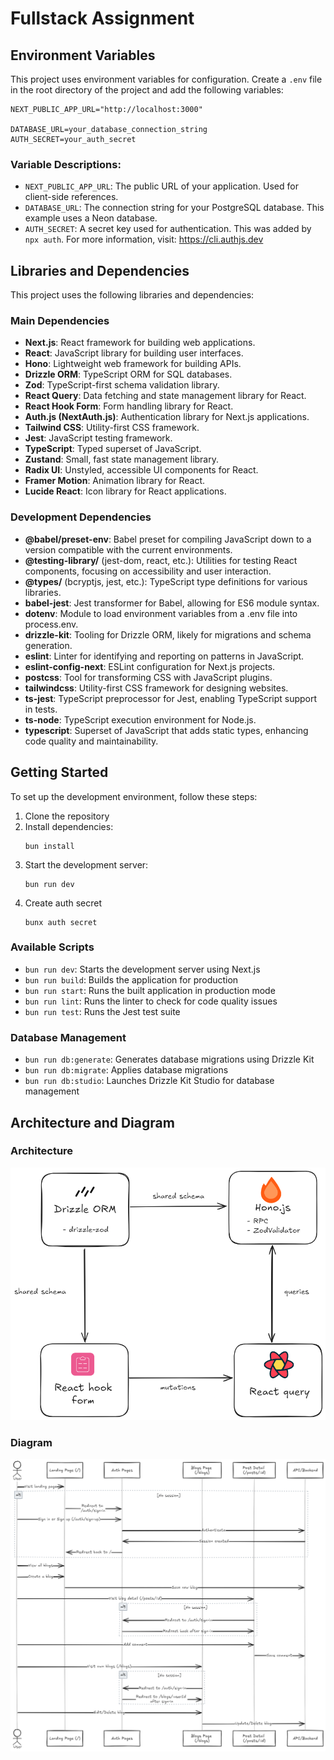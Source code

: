 # Fullstack Assignment

## Environment Variables

This project uses environment variables for configuration. Create a `.env` file in the root directory of the project and add the following variables:

```
NEXT_PUBLIC_APP_URL="http://localhost:3000"

DATABASE_URL=your_database_connection_string
AUTH_SECRET=your_auth_secret
```

### Variable Descriptions:

- `NEXT_PUBLIC_APP_URL`: The public URL of your application. Used for client-side references.
- `DATABASE_URL`: The connection string for your PostgreSQL database. This example uses a Neon database.
- `AUTH_SECRET`: A secret key used for authentication. This was added by `npx auth`. For more information, visit: https://cli.authjs.dev

## Libraries and Dependencies

This project uses the following libraries and dependencies:

### Main Dependencies

* **Next.js**: React framework for building web applications.
* **React**: JavaScript library for building user interfaces.
* **Hono**: Lightweight web framework for building APIs.
* **Drizzle ORM**: TypeScript ORM for SQL databases.
* **Zod**: TypeScript-first schema validation library.
* **React Query**: Data fetching and state management library for React.
* **React Hook Form**: Form handling library for React.
* **Auth.js (NextAuth.js)**: Authentication library for Next.js applications.
* **Tailwind CSS**: Utility-first CSS framework.
* **Jest**: JavaScript testing framework.
* **TypeScript**: Typed superset of JavaScript.
* **Zustand**: Small, fast state management library.
* **Radix UI**: Unstyled, accessible UI components for React.
* **Framer Motion**: Animation library for React.
* **Lucide React**: Icon library for React applications.

### Development Dependencies

* **@babel/preset-env**: Babel preset for compiling JavaScript down to a version compatible with the current environments.
* **@testing-library/** (jest-dom, react, etc.): Utilities for testing React components, focusing on accessibility and user interaction.
* **@types/** (bcryptjs, jest, etc.): TypeScript type definitions for various libraries.
* **babel-jest**: Jest transformer for Babel, allowing for ES6 module syntax.
* **dotenv**: Module to load environment variables from a .env file into process.env.
* **drizzle-kit**: Tooling for Drizzle ORM, likely for migrations and schema generation.
* **eslint**: Linter for identifying and reporting on patterns in JavaScript.
* **eslint-config-next**: ESLint configuration for Next.js projects.
* **postcss**: Tool for transforming CSS with JavaScript plugins.
* **tailwindcss**: Utility-first CSS framework for designing websites.
* **ts-jest**: TypeScript preprocessor for Jest, enabling TypeScript support in tests.
* **ts-node**: TypeScript execution environment for Node.js.
* **typescript**: Superset of JavaScript that adds static types, enhancing code quality and maintainability.

## Getting Started

To set up the development environment, follow these steps:

1. Clone the repository
2. Install dependencies:
   ```
   bun install 
   ```
3. Start the development server:
   ```
   bun run dev
   ```
4. Create auth secret
   ```
   bunx auth secret
   ```
   
### Available Scripts

- `bun run dev`: Starts the development server using Next.js
- `bun run build`: Builds the application for production
- `bun run start`: Runs the built application in production mode
- `bun run lint`: Runs the linter to check for code quality issues
- `bun run test`: Runs the Jest test suite

### Database Management

- `bun run db:generate`: Generates database migrations using Drizzle Kit
- `bun run db:migrate`: Applies database migrations
- `bun run db:studio`: Launches Drizzle Kit Studio for database management
  
## Architecture and Diagram

### Architecture
![Architecture](/public/architecture.png)

### Diagram
![Diagram](/public/diagram.png)


